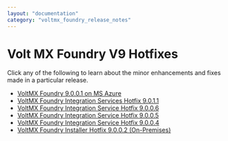 ```yaml
---
layout: "documentation"
category: "voltmx_foundry_release_notes"
---
```

                           

Volt MX  Foundry V9 Hotfixes
==========================

Click any of the following to learn about the minor enhancements and fixes made in a particular release.

*   [VoltMX Foundry 9.0.0.1 on MS Azure](Azure9.0.0.1GA.html)
*   [VoltMX Foundry Integration Services Hotfix 9.0.1.1](IntegrationHotFix9.0.1.1.html)
*   [VoltMX Foundry Integration Service Hotfix 9.0.0.6](IntegrationHotFix9.0.0.6.html)
*   [VoltMX Foundry Integration Service Hotfix 9.0.0.5](IntegrationHotFix9.0.0.5.html)
*   [VoltMX Foundry Integration Service Hotfix 9.0.0.4](IntegrationHotFix9.0.0.4.html)
*   [VoltMX Foundry Installer Hotfix 9.0.0.2 (On-Premises)](InstallerHotFix9.0.0.2.html)
